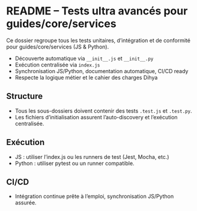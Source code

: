 # README – Tests ultra avancés pour guides/core/services

Ce dossier regroupe tous les tests unitaires, d’intégration et de conformité pour guides/core/services (JS & Python).

- Découverte automatique via `__init__.js` et `__init__.py`
- Exécution centralisée via `index.js`
- Synchronisation JS/Python, documentation automatique, CI/CD ready
- Respecte la logique métier et le cahier des charges Dihya

## Structure
- Tous les sous-dossiers doivent contenir des tests `.test.js` et `.test.py`.
- Les fichiers d’initialisation assurent l’auto-discovery et l’exécution centralisée.

## Exécution
- JS : utiliser l’index.js ou les runners de test (Jest, Mocha, etc.)
- Python : utiliser pytest ou un runner compatible.

## CI/CD
- Intégration continue prête à l’emploi, synchronisation JS/Python assurée.
